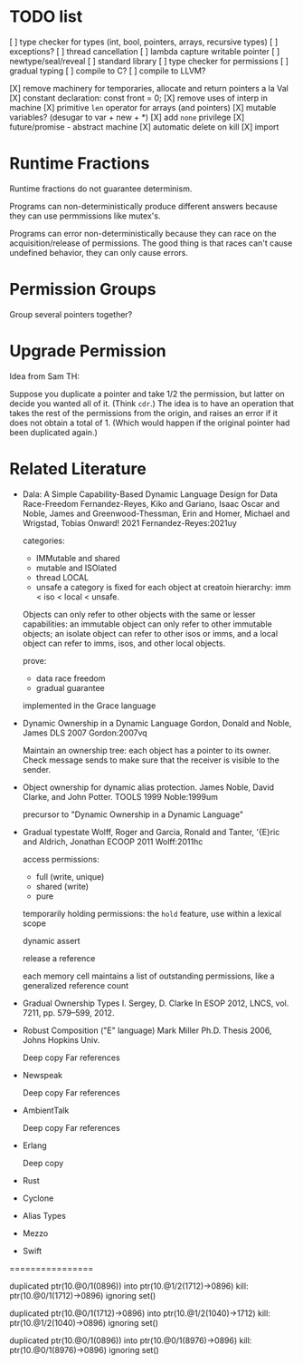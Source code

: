 # TODO list

[ ] type checker for types
    (int, bool, pointers, arrays, recursive types)
[ ] exceptions?
[ ] thread cancellation
[ ] lambda capture writable pointer
[ ] newtype/seal/reveal
[ ] standard library
[ ] type checker for permissions
[ ] gradual typing
[ ] compile to C?
[ ] compile to LLVM?


[X] remove machinery for temporaries, allocate and return pointers a la Val
[X] constant declaration: const front = 0;
[X] remove uses of interp in machine
[X] primitive `len` operator for arrays (and pointers)
[X] mutable variables? (desugar to var + new + *)
[X] add `none` privilege
[X] future/promise - abstract machine
[X] automatic delete on kill
[X] import

# Runtime Fractions

Runtime fractions do not guarantee determinism. 

Programs can non-deterministically produce different answers
because they can use permmissions like mutex's.

Programs can error non-deterministically because they can race on the
acquisition/release of permissions. The good thing is that races can't
cause undefined behavior, they can only cause errors.

# Permission Groups

Group several pointers together?


# Upgrade Permission

Idea from Sam TH:

Suppose you duplicate a pointer and take 1/2 the permission, but
latter on decide you wanted all of it. (Think `cdr`.)  The idea is to
have an operation that takes the rest of the permissions from the
origin, and raises an error if it does not obtain a total of 1.
(Which would happen if the original pointer had been duplicated
again.)


# Related Literature


* Dala: A Simple Capability-Based Dynamic Language Design for Data Race-Freedom
  Fernandez-Reyes, Kiko and Gariano, Isaac Oscar and Noble, James
  and Greenwood-Thessman, Erin and Homer, Michael and Wrigstad, Tobias
  Onward! 2021
  Fernandez-Reyes:2021uy

  categories:
    * IMMutable and shared
	* mutable and ISOlated
	* thread LOCAL
	* unsafe
  a category is fixed for each object at creatoin
  hierarchy: imm < iso < local < unsafe.
  
    Objects can only refer to other objects with the same or lesser
    capabilities: an immutable object can only refer to other
    immutable objects; an isolate object can refer to other isos or
    imms, and a local object can refer to imms, isos, and other local
    objects.

  prove:
  * data race freedom
  * gradual guarantee 
  
  implemented in the Grace language

* Dynamic Ownership in a Dynamic Language
  Gordon, Donald and Noble, James
  DLS 2007
  Gordon:2007vq
  
  Maintain an ownership tree: each object has a pointer to its owner.
  Check message sends to make sure that the receiver is visible to
  the sender.

* Object ownership for dynamic alias protection. 
  James Noble, David Clarke, and John Potter. 
  TOOLS 1999
  Noble:1999um
  
  precursor to "Dynamic Ownership in a Dynamic Language"

* Gradual typestate
  Wolff, Roger and Garcia, Ronald and Tanter, \'{E}ric and Aldrich, Jonathan
  ECOOP 2011
  Wolff:2011hc

  access permissions:
  * full (write, unique)
  * shared (write)
  * pure 

  temporarily holding permissions: the `hold` feature, 
    use within a lexical scope
	
  dynamic assert
  
  release a reference
  
  each memory cell maintains a list of outstanding permissions, like a
    generalized reference count

* Gradual Ownership Types
  I. Sergey, D. Clarke In ESOP 2012, LNCS, vol. 7211, pp. 579–599, 2012.

* Robust Composition ("E" language)
  Mark Miller
  Ph.D. Thesis 2006, Johns Hopkins Univ.

  Deep copy
  Far references
 
* Newspeak

  Deep copy
  Far references
  
* AmbientTalk

  Deep copy
  Far references
  
* Erlang

  Deep copy


* Rust

* Cyclone

* Alias Types

* Mezzo

* Swift

================

duplicated ptr(10.@0/1(0896))
	into ptr(10.@1/2(1712)->0896)
kill: ptr(10.@0/1(1712)->0896) ignoring set()

duplicated ptr(10.@0/1(1712)->0896)
	into ptr(10.@1/2(1040)->1712)
kill: ptr(10.@1/2(1040)->0896) ignoring set()

duplicated ptr(10.@0/1(0896))
	into ptr(10.@0/1(8976)->0896)
kill: ptr(10.@0/1(8976)->0896) ignoring set()


